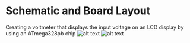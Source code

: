 # Schematic and Board Layout
Creating a voltmeter that displays the input voltage on an LCD display by using an ATmega328pb chip
![alt text](https://github.com/Antz-Lee/Volt-Meter-Project/blob/main/Screenshots/Schematic%20Capture.PNG)
![alt text](https://github.com/Antz-Lee/Volt-Meter-Project/blob/main/Screenshots/PCB%20Board%20Capture.PNG)
